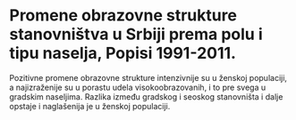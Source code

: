 # Promene obrazovne strukture stanovništva u Srbiji prema polu i tipu naselja, Popisi 1991-2011.
Pozitivne promene obrazovne strukture intenzivnije su u ženskoj populaciji, a najizraženije su u porastu udela visokoobrazovanih, i to pre svega u gradskim naseljima. Razlika između gradskog i seoskog stanovništa i dalje opstaje i naglašenija je u ženskoj populaciji.




